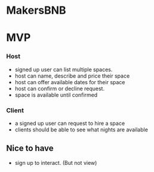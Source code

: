 # MakersBNB

# MVP
### Host 
* signed up user can list  multiple spaces.
* host can name, describe and price their space
* host can offer available dates  for their space
* host can confirm or decline request. 
* space is available until confirmed

### Client
* a signed up user can request to hire a space
* clients should be able to see what nights are available 
 
## Nice to have
* sign up to interact. (But not view)
